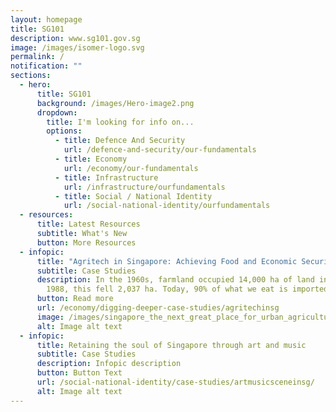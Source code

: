 ```yaml
---
layout: homepage
title: SG101
description: www.sg101.gov.sg
image: /images/isomer-logo.svg
permalink: /
notification: ""
sections:
  - hero:
      title: SG101
      background: /images/Hero-image2.png
      dropdown:
        title: I'm looking for info on...
        options:
          - title: Defence And Security
            url: /defence-and-security/our-fundamentals
          - title: Economy
            url: /economy/our-fundamentals
          - title: Infrastructure
            url: /infrastructure/ourfundamentals
          - title: Social / National Identity
            url: /social-national-identity/ourfundamentals
  - resources:
      title: Latest Resources
      subtitle: What's New
      button: More Resources
  - infopic:
      title: "Agritech in Singapore: Achieving Food and Economic Security"
      subtitle: Case Studies
      description: In the 1960s, farmland occupied 14,000 ha of land in Singapore. By
        1988, this fell 2,037 ha. Today, 90% of what we eat is imported…
      button: Read more
      url: /economy/digging-deeper-case-studies/agritechinsg
      image: /images/singapore_the_next_great_place_for_urban_agriculture_01.jpeg
      alt: Image alt text
  - infopic:
      title: Retaining the soul of Singapore through art and music
      subtitle: Case Studies
      description: Infopic description
      button: Button Text
      url: /social-national-identity/case-studies/artmusicsceneinsg/
      alt: Image alt text
---
```

